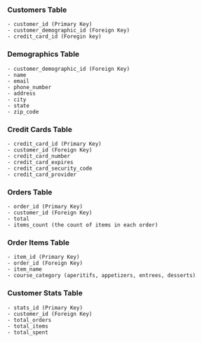 ### **Customers Table**
```
- customer_id (Primary Key)
- customer_demographic_id (Foreign Key)
- credit_card_id (Foregin key)
```

### **Demographics Table**
```
- customer_demographic_id (Foreign Key)
- name
- email
- phone_number
- address
- city
- state
- zip_code
```

### **Credit Cards Table**
```
- credit_card_id (Primary Key)
- customer_id (Foreign Key)
- credit_card_number
- credit_card_expires
- credit_card_security_code
- credit_card_provider
```

### **Orders Table**
```
- order_id (Primary Key)
- customer_id (Foreign Key)
- total
- items_count (the count of items in each order)
```

### **Order Items Table**
```
- item_id (Primary Key)
- order_id (Foreign Key)
- item_name
- course_category (aperitifs, appetizers, entrees, desserts)
```

### **Customer Stats Table**
```
- stats_id (Primary Key)
- customer_id (Foreign Key)
- total_orders
- total_items
- total_spent
```
